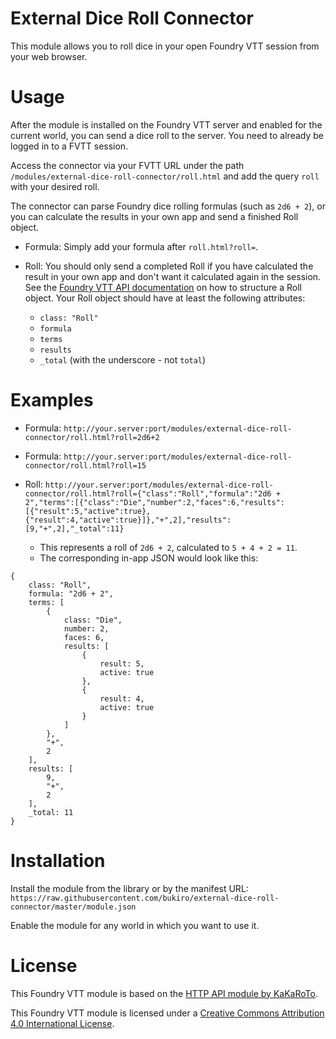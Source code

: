 # External Dice Roll Connector

This module allows you to roll dice in your open Foundry VTT session from your web browser.

# Usage

After the module is installed on the Foundry VTT server and enabled for the current world, you can send a dice roll to the server. You need to already be logged in to a FVTT session.

Access the connector via your FVTT URL under the path `/modules/external-dice-roll-connector/roll.html` and add the query `roll` with your desired roll.

The connector can parse Foundry dice rolling formulas (such as `2d6 + 2`), or you can calculate the results in your own app and send a finished Roll object.

- Formula: Simply add your formula after `roll.html?roll=`.

- Roll: You should only send a completed Roll if you have calculated the result in your own app and don't want it calculated again in the session. See the [Foundry VTT API documentation](https://foundryvtt.com/api/) on how to structure a Roll object. Your Roll object should have at least the following attributes:

    - `class: "Roll"`
    - `formula`
    - `terms`
    - `results`
    - `_total` (with the underscore - not `total`)

# Examples

- Formula: `http://your.server:port/modules/external-dice-roll-connector/roll.html?roll=2d6+2`

- Formula: `http://your.server:port/modules/external-dice-roll-connector/roll.html?roll=15`

- Roll: `http://your.server:port/modules/external-dice-roll-connector/roll.html?roll={"class":"Roll","formula":"2d6 + 2","terms":[{"class":"Die","number":2,"faces":6,"results":[{"result":5,"active":true},{"result":4,"active":true}]},"+",2],"results":[9,"+",2],"_total":11}`
    - This represents a roll of `2d6 + 2`, calculated to `5 + 4 + 2 = 11`.
    - The corresponding in-app JSON would look like this:

```
{
    class: "Roll",
    formula: "2d6 + 2",
    terms: [
        {
            class: "Die",
            number: 2,
            faces: 6,
            results: [
                {
                    result: 5,
                    active: true
                },
                {
                    result: 4,
                    active: true
                }
            ]
        },
        "+",
        2
    ],
    results: [
        9,
        "+",
        2
    ],
    _total: 11
}
```

# Installation

Install the module from the library or by the manifest URL: `https://raw.githubusercontent.com/bukiro/external-dice-roll-connector/master/module.json`

Enable the module for any world in which you want to use it.

# License

This Foundry VTT module is based on the [HTTP API module by KaKaRoTo](https://foundryvtt.com/packages/api/).

This Foundry VTT module is licensed under a [Creative Commons Attribution 4.0 International License](http://creativecommons.org/licenses/by/4.0/).
